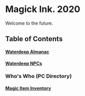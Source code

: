 # Magick Ink. 2020
Welcome to the future.



## Table of Contents
#### [Waterdeep Almanac](https://github.com/gregofgreg5/magick-ink2020/blob/main/worlds_almanac/waterdeep.md#waterdeep-almanac)

#### [Waterdeep NPCs](https://github.com/gregofgreg5/magick-ink2020/blob/main/npc-directory/waterdeep-npc.md#waterdeep-npc-directory)

### Who's Who (PC Directory)

#### [Magic Item Inventory](https://github.com/gregofgreg5/magick-ink2020/blob/main/magic-item-inventory.md#an-inventory-of-magic-items)
